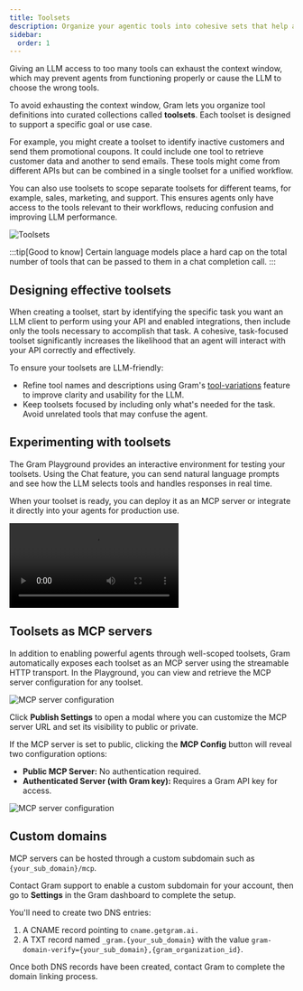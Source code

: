 ```yaml
---
title: Toolsets
description: Organize your agentic tools into cohesive sets that help agents solve specific problems
sidebar:
  order: 1
---
```


Giving an LLM access to too many tools can exhaust the context window, which may prevent agents from functioning properly or cause the LLM to choose the wrong tools.

To avoid exhausting the context window, Gram lets you organize tool definitions into curated collections called **toolsets**. Each toolset is designed to support a specific goal or use case. 

For example, you might create a toolset to identify inactive customers and send them promotional coupons. It could include one tool to retrieve customer data and another to send emails. These tools might come from different APIs but can be combined in a single toolset for a unified workflow.

You can also use toolsets to scope separate toolsets for different teams, for example, sales, marketing, and support. This ensures agents only have access to the tools relevant to their workflows, reducing confusion and improving LLM performance.

![Toolsets](/img/concepts/toolsets/toolsets-listing.png)

:::tip[Good to know]
Certain language models place a hard cap on the total number of tools that can be passed to them in a chat completion call.
:::

## Designing effective toolsets

When creating a toolset, start by identifying the specific task you want an LLM client to perform using your API and enabled integrations, then include only the tools necessary to accomplish that task. A cohesive, task-focused toolset significantly increases the likelihood that an agent will interact with your API correctly and effectively. 

To ensure your toolsets are LLM-friendly:

- Refine tool names and descriptions using Gram's [tool-variations](/concepts/tool-variations) feature to improve clarity and usability for the LLM.
- Keep toolsets focused by including only what's needed for the task. Avoid unrelated tools that may confuse the agent.

## Experimenting with toolsets

The Gram Playground provides an interactive environment for testing your toolsets. Using the Chat feature, you can send natural language prompts and see how the LLM selects tools and handles responses in real time.

When your toolset is ready, you can deploy it as an MCP server or integrate it directly into your agents for production use.

<div class="flex justify-center">
  <video controls>
    <source src="/videos/creating_toolsets.mp4" type="video/mp4">
    Your browser does not support the video tag.
  </video>
</div>


## Toolsets as MCP servers

In addition to enabling powerful agents through well-scoped toolsets, Gram automatically exposes each toolset as an MCP server using the streamable HTTP transport. In the Playground, you can view and retrieve the MCP server configuration for any toolset.

![MCP server configuration](/img/concepts/toolsets/mcp-server-configuration.png)

Click **Publish Settings** to open a modal where you can customize the MCP server URL and set its visibility to public or private.

If the MCP server is set to public, clicking the **MCP Config** button will reveal two configuration options:

- **Public MCP Server:** No authentication required.
- **Authenticated Server (with Gram key):** Requires a Gram API key for access.

![MCP server configuration](/img/concepts/toolsets/mcp-server-toolsets-config-options.png)

## Custom domains

MCP servers can be hosted through a custom subdomain such as `{your_sub_domain}/mcp`.

Contact Gram support to enable a custom subdomain for your account, then go to **Settings** in the Gram dashboard to complete the setup. 

You'll need to create two DNS entries:

1. A CNAME record pointing to `cname.getgram.ai.`
2. A TXT record named `_gram.{your_sub_domain}` with the value `gram-domain-verify={your_sub_domain},{gram_organization_id}`.

Once both DNS records have been created, contact Gram to complete the domain linking process.
